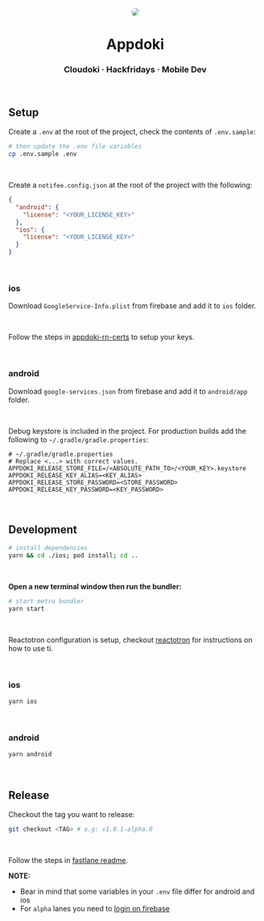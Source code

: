 <p align="center">
  <img src="https://avatars.githubusercontent.com/u/12516144?s=100" style="border-radius: 8px;">
  <h1 align="center">Appdoki</h1>
  <h3 align="center">Cloudoki &middot; Hackfridays &middot; Mobile Dev</h3>
</p>

<br />

## Setup

Create a `.env` at the root of the project, check the contents of `.env.sample`:
```bash
# then update the .env file variables
cp .env.sample .env
```

<br />

Create a `notifee.config.json` at the root of the project with the following:
```json
{
  "android": {
    "license": "<YOUR_LICENSE_KEY>"
  },
  "ios": {
    "license": "<YOUR_LICENSE_KEY>"
  }
}

```

<br >

### ios
Download `GoogleService-Info.plist` from firebase and add it to `ios` folder.

<br />

Follow the steps in [appdoki-rn-certs](https://github.com/Cloudoki/appdoki-rn-certs) to setup your keys.

<br />

### android
Download `google-services.json` from firebase and add it to `android/app` folder.

<br />

Debug keystore is included in the project. For production builds add the following to `~/.gradle/gradle.properties`:

```properties
# ~/.gradle/gradle.properties
# Replace <...> with correct values.
APPDOKI_RELEASE_STORE_FILE=/<ABSOLUTE_PATH_TO>/<YOUR_KEY>.keystore
APPDOKI_RELEASE_KEY_ALIAS=<KEY_ALIAS>
APPDOKI_RELEASE_STORE_PASSWORD=<STORE_PASSWORD>
APPDOKI_RELEASE_KEY_PASSWORD=<KEY_PASSWORD>
```

<br />

## Development

```bash
# install dependencies
yarn && cd ./ios; pod install; cd ..
```

<br />

**Open a new terminal window then run the bundler:**
```bash
# start metro bundler
yarn start
```

<br />

Reactotron configuration is setup, checkout [reactotron](https://github.com/infinitered/reactotron) for instructions on how to use ti.

<br />

### ios
```bash
yarn ios
```

<br />

### android
```bash
yarn android
```

<br />

## Release

Checkout the tag you want to release:
```bash
git checkout <TAG> # e.g: v1.0.1-alpha.0
```

<br>

Follow the steps in [fastlane readme](https://github.com/Cloudoki/appdoki-rn/blob/master/fastlane/README.md).

**NOTE:**
  - Bear in mind that some variables in your `.env` file differ for android and ios
  - For `alpha` lanes you need to [login on firebase](https://firebase.google.com/docs/cli#sign-in-test-cli)
